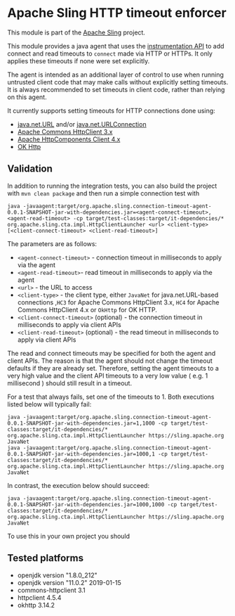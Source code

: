 # Apache Sling HTTP timeout enforcer

This module is part of the [Apache Sling](https://sling.apache.org) project.

This module provides a java agent that uses the [instrumentation API](https://docs.oracle.com/javase/7/docs/api/java/lang/instrument/package-summary.html) to add connect and read timeouts to `connect` made via HTTP or HTTPs. It only applies these timeouts if none were set explicitly.

The agent is intended as an additional layer of control to use when running untrusted client code that may make calls without explicitly setting timeouts. It is always recommended to set timeouts in client code, rather than relying on this agent.

It currently supports setting timeouts for HTTP connections done using:

* [java.net.URL](https://docs.oracle.com/javase/7/docs/api/java/net/URL.html) and/or [java.net.URLConnection](https://docs.oracle.com/javase/7/docs/api/java/net/URLConnection.html)
* [Apache Commons HttpClient 3.x](https://hc.apache.org/httpclient-3.x/)
* [Apache HttpComponents Client 4.x](https://hc.apache.org/httpcomponents-client-ga/)
* [OK Http](https://square.github.io/okhttp/)

## Validation

In addition to running the integration tests, you can also build the project with `mvn clean package` and then run a simple connection test with 

    java -javaagent:target/org.apache.sling.connection-timeout-agent-0.0.1-SNAPSHOT-jar-with-dependencies.jar=<agent-connect-timeout>,<agent-read-timeout> -cp target/test-classes:target/it-dependencies/* org.apache.sling.cta.impl.HttpClientLauncher <url> <client-type> [<client-connect-timeout> <client-read-timeout>]
    
 The parameters are as follows:
 
 - `<agent-connect-timeout>` - connection timeout in milliseconds to apply via the agent
 - `<agent-read-timeout>`- read timeout in milliseconds to apply via the agent
 - `<url>` - the URL to access
 - `<client-type>` - the client type, either `JavaNet` for java.net.URL-based connections ,`HC3` for Apache Commons HttpClient 3.x, `HC4` for Apache Commons HttpClient 4.x or `OkHttp` for OK HTTP.
 - `<client-connect-timeout>` (optional) - the connection timeout in milliseconds to apply via client APIs
 - `<client-read-timeout>` (optional) - the read timeout in milliseconds to apply via client APIs
 
The read and connect timeouts may be specified for both the agent and client APIs. The reason is that the agent should not change the timeout defaults if they are already set. Therefore, setting the agent timeouts to a very high value and the client API timeouts to a very low value ( e.g. 1 millisecond ) should still result in a timeout. 
 
 
 For a test that always fails, set one of the timeouts to 1. Both executions listed below will typically fail:
 
 ```
java -javaagent:target/org.apache.sling.connection-timeout-agent-0.0.1-SNAPSHOT-jar-with-dependencies.jar=1,1000 -cp target/test-classes:target/it-dependencies/* org.apache.sling.cta.impl.HttpClientLauncher https://sling.apache.org JavaNet
java -javaagent:target/org.apache.sling.connection-timeout-agent-0.0.1-SNAPSHOT-jar-with-dependencies.jar=1000,1 -cp target/test-classes:target/it-dependencies/* org.apache.sling.cta.impl.HttpClientLauncher https://sling.apache.org JavaNet
 ```
 
In contrast, the execution below should succeed:

```
java -javaagent:target/org.apache.sling.connection-timeout-agent-0.0.1-SNAPSHOT-jar-with-dependencies.jar=1000,1000 -cp target/test-classes:target/it-dependencies/* org.apache.sling.cta.impl.HttpClientLauncher https://sling.apache.org JavaNet
```

To use this in your own project you should 

## Tested platforms

* openjdk version "1.8.0_212"
* openjdk version "11.0.2" 2019-01-15
* commons-httpclient 3.1
* httpclient 4.5.4
* okhttp 3.14.2